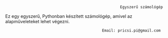                                                        Egyszerű számológép
Ez egy egyszerű, Pythonban készített számológép, amivel az alapműveleteket lehet végezni.


                                               Email: pricsi.pi@gmail.com

